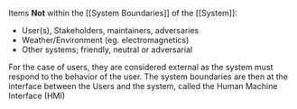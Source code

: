 Items **Not** within the [[System Boundaries]] of the [[System]]:
- User(s), Stakeholders, maintainers, adversaries
- Weather/Environment (eg. electromagnetics)
- Other systems; friendly, neutral or adversarial

For the case of users, they are considered external as the system must respond to the behavior of the user. The system boundaries are then at the interface between the Users and the system, called the Human Machine Interface (HMI)